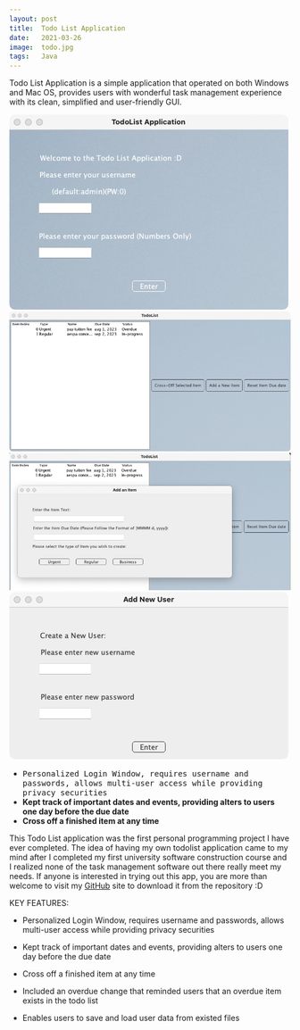 ```yaml
---
layout: post
title:  Todo List Application 
date:   2021-03-26
image:  todo.jpg
tags:   Java 
---
```

Todo List Application is a simple application that operated on both Windows and Mac OS, provides users with wonderful task management experience with its clean, simplified and user-friendly GUI.

<div class="yy">
  <div class="container">
    <div class="row">
      <div class="col col-8 col-t-12">
        <div class="todoApp">
          <img src="/images/todo1.jpg" alt="">
          <img src="/images/todo2.jpg" alt="">
          <img src="/images/todo3.jpg" alt="">
          <img src="/images/todo4.jpg" alt="">
        </div>
      </div>
      <div class="col col-4 col-t-12">
        <div class="todoApp">
          <ul>
            <li>
                <tt>Personalized Login Window, requires username and passwords, allows multi-user access while providing privacy securities</tt>
            </li>
            <li>
                <b>Kept track of important dates and events, providing alters to users one day before the due date</b>
            </li>
            <li>
                <b>Cross off a finished item at any time</b>
            </li>
          </ul>
        </div>
     </div>
    </div>
  </div>
</div>



This Todo List application was the first personal programming project I have ever completed. The idea of having my own todolist application came to my mind after I completed my first university software construction course and I realized none of the task management software out there really meet my needs. If anyone is interested in trying out this app, you are more than welcome to visit my [GitHub](https://github.com/yuxin-d/todoList_App) site to download it from the repository :D

KEY FEATURES:

- Personalized Login Window, requires username and passwords, allows multi-user access while providing privacy securities

- Kept track of important dates and events, providing alters to users one day before the due date

- Cross off a finished item at any time

- Included an overdue change that reminded users that an overdue item exists in the todo list

- Enables users to save and load user data from existed files